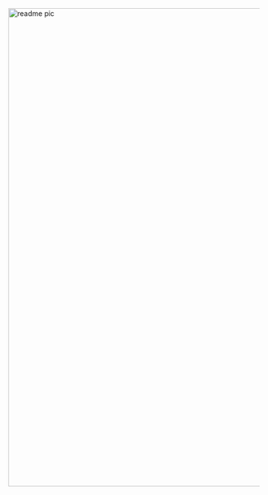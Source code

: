 
<img width="960" alt="readme pic" src="https://user-images.githubusercontent.com/47330228/156938156-201fc90a-db88-4be8-aa27-098801b46331.png">
